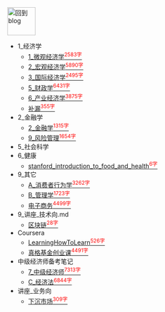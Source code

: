 
<a href="http://www.guofei.site" target='blog'>
<img src="http://www.guofei.site/public/img/me.png"  alt="回到blog" height="64" width="64">
</a>

* 1_经济学
    * [1_微观经济学<sup style = "color:red">2583字<sup>](docs/1_经济学/1_微观经济学.md)
    * [2_宏观经济学<sup style = "color:red">5890字<sup>](docs/1_经济学/2_宏观经济学.md)
    * [3_国际经济学<sup style = "color:red">2495字<sup>](docs/1_经济学/3_国际经济学.md)
    * [5_财政学<sup style = "color:red">6431字<sup>](docs/1_经济学/5_财政学.md)
    * [6_产业经济学<sup style = "color:red">3875字<sup>](docs/1_经济学/6_产业经济学.md)
    * [补漏<sup style = "color:red">355字<sup>](docs/1_经济学/补漏.md)
* 2_金融学
    * [2_金融学<sup style = "color:red">1315字<sup>](docs/2_金融学/2_金融学.md)
    * [9_风险管理<sup style = "color:red">1654字<sup>](docs/2_金融学/9_风险管理.md)
* 5_社会科学
* 6_健康
    * [stanford_introduction_to_food_and_health<sup style = "color:red">6字<sup>](docs/6_健康/stanford_introduction_to_food_and_health.md)
* 9_其它
    * [A_消费者行为学<sup style = "color:red">3262字<sup>](docs/9_其它/A_消费者行为学.md)
    * [B_管理学<sup style = "color:red">1723字<sup>](docs/9_其它/B_管理学.md)
    * [电子商务<sup style = "color:red">4499字<sup>](docs/9_其它/电子商务.md)
* 9_讲座_技术向.md
    * [区块链<sup style = "color:red">28字<sup>](docs/9_讲座_技术向.md/区块链.md)
* Coursera
    * [LearningHowToLearn<sup style = "color:red">526字<sup>](docs/Coursera/LearningHowToLearn.md)
    * [真格基金创业课<sup style = "color:red">4491字<sup>](docs/Coursera/真格基金创业课.md)
* 中级经济师备考笔记
    * [7_中级经济师<sup style = "color:red">7313字<sup>](docs/中级经济师备考笔记/7_中级经济师.md)
    * [C_经济法<sup style = "color:red">6844字<sup>](docs/中级经济师备考笔记/C_经济法.md)
* 讲座_业务向
    * [下沉市场<sup style = "color:red">309字<sup>](docs/讲座_业务向/下沉市场.md)


